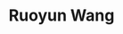 ---
layout: page
title: Ruoyun Wang
description: M.S. in Biostatistics
img: assets/img/7.jpg
importance: 4
category: Graduates
--- 